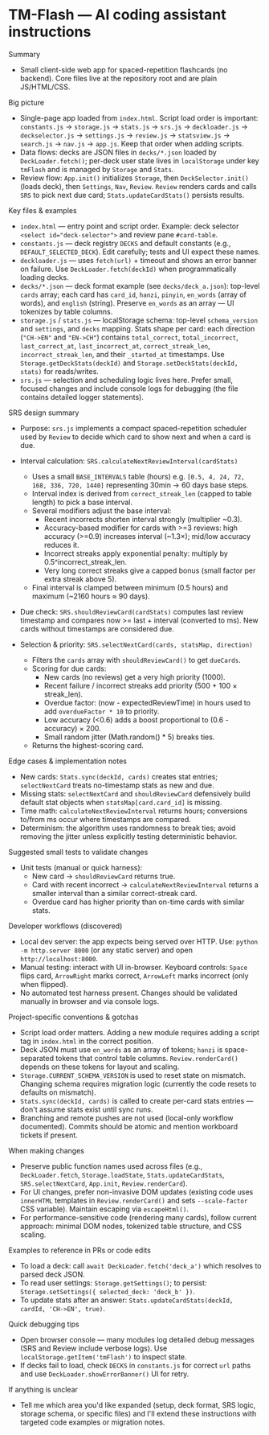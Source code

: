 <!-- Copilot instructions for TM-Flash codebase -->
# TM-Flash — AI coding assistant instructions

Summary
- Small client-side web app for spaced-repetition flashcards (no backend). Core files live at the repository root and are plain JS/HTML/CSS.

Big picture
- Single-page app loaded from `index.html`. Script load order is important: `constants.js` -> `storage.js` -> `stats.js` -> `srs.js` -> `deckloader.js` -> `deckselector.js` -> `settings.js` -> `review.js` -> `statsview.js` -> `search.js` -> `nav.js` -> `app.js`. Keep that order when adding scripts.
- Data flows: decks are JSON files in `decks/*.json` loaded by `DeckLoader.fetch()`; per-deck user state lives in `localStorage` under key `tmFlash` and is managed by `Storage` and `Stats`.
- Review flow: `App.init()` initializes `Storage`, then `DeckSelector.init()` (loads deck), then `Settings`, `Nav`, `Review`. `Review` renders cards and calls `SRS` to pick next due card; `Stats.updateCardStats()` persists results.

Key files & examples
- `index.html` — entry point and script order. Example: deck selector `<select id="deck-selector">` and review pane `#card-table`.
- `constants.js` — deck registry `DECKS` and default constants (e.g., `DEFAULT_SELECTED_DECK`). Edit carefully; tests and UI expect these names.
- `deckloader.js` — uses `fetch(url)` + timeout and shows an error banner on failure. Use `DeckLoader.fetch(deckId)` when programmatically loading decks.
- `decks/*.json` — deck format example (see `decks/deck_a.json`): top-level `cards` array; each card has `card_id`, `hanzi`, `pinyin`, `en_words` (array of words), and `english` (string). Preserve `en_words` as an array — UI tokenizes by table columns.
- `storage.js` / `stats.js` — localStorage schema: top-level `schema_version` and `settings`, and `decks` mapping. Stats shape per card: each direction (`"CH->EN"` and `"EN->CH"`) contains `total_correct`, `total_incorrect`, `last_correct_at`, `last_incorrect_at`, `correct_streak_len`, `incorrect_streak_len`, and their `_started_at` timestamps. Use `Storage.getDeckStats(deckId)` and `Storage.setDeckStats(deckId, stats)` for reads/writes.
- `srs.js` — selection and scheduling logic lives here. Prefer small, focused changes and include console logs for debugging (the file contains detailed logger statements).

SRS design summary
- Purpose: `srs.js` implements a compact spaced-repetition scheduler used by `Review` to decide which card to show next and when a card is due.
- Interval calculation: `SRS.calculateNextReviewInterval(cardStats)`
	- Uses a small `BASE_INTERVALS` table (hours) e.g. `[0.5, 4, 24, 72, 168, 336, 720, 1440]` representing 30min → 60 days base steps.
	- Interval index is derived from `correct_streak_len` (capped to table length) to pick a base interval.
	- Several modifiers adjust the base interval:
		- Recent incorrects shorten interval strongly (multiplier ~0.3).
		- Accuracy-based modifier for cards with >=3 reviews: high accuracy (>=0.9) increases interval (~1.3×); mid/low accuracy reduces it.
		- Incorrect streaks apply exponential penalty: multiply by 0.5^incorrect_streak_len.
		- Very long correct streaks give a capped bonus (small factor per extra streak above 5).
	- Final interval is clamped between minimum (0.5 hours) and maximum (~2160 hours ≈ 90 days).

- Due check: `SRS.shouldReviewCard(cardStats)` computes last review timestamp and compares now >= last + interval (converted to ms). New cards without timestamps are considered due.

- Selection & priority: `SRS.selectNextCard(cards, statsMap, direction)`
	- Filters the `cards` array with `shouldReviewCard()` to get `dueCards`.
	- Scoring for due cards:
		- New cards (no reviews) get a very high priority (1000).
		- Recent failure / incorrect streaks add priority (500 + 100 × streak_len).
		- Overdue factor: (now - expectedReviewTime) in hours used to add `overdueFactor * 10` to priority.
		- Low accuracy (<0.6) adds a boost proportional to (0.6 - accuracy) × 200.
		- Small random jitter (Math.random() * 5) breaks ties.
	- Returns the highest-scoring card.

Edge cases & implementation notes
- New cards: `Stats.sync(deckId, cards)` creates stat entries; `selectNextCard` treats no-timestamp stats as new and due.
- Missing stats: `selectNextCard` and `shouldReviewCard` defensively build default stat objects when `statsMap[card.card_id]` is missing.
- Time math: `calculateNextReviewInterval` returns hours; conversions to/from ms occur where timestamps are compared.
- Determinism: the algorithm uses randomness to break ties; avoid removing the jitter unless explicitly testing deterministic behavior.

Suggested small tests to validate changes
- Unit tests (manual or quick harness):
	- New card -> `shouldReviewCard` returns true.
	- Card with recent incorrect -> `calculateNextReviewInterval` returns a smaller interval than a similar correct-streak card.
	- Overdue card has higher priority than on-time cards with similar stats.


Developer workflows (discovered)
- Local dev server: the app expects being served over HTTP. Use: `python -m http.server 8000` (or any static server) and open `http://localhost:8000`.
- Manual testing: interact with UI in-browser. Keyboard controls: `Space` flips card, `ArrowRight` marks correct, `ArrowLeft` marks incorrect (only when flipped).
- No automated test harness present. Changes should be validated manually in browser and via console logs.

Project-specific conventions & gotchas
- Script load order matters. Adding a new module requires adding a script tag in `index.html` in the correct position.
- Deck JSON must use `en_words` as an array of tokens; `hanzi` is space-separated tokens that control table columns. `Review.renderCard()` depends on these tokens for layout and scaling.
- `Storage.CURRENT_SCHEMA_VERSION` is used to reset state on mismatch. Changing schema requires migration logic (currently the code resets to defaults on mismatch).
- `Stats.sync(deckId, cards)` is called to create per-card stats entries — don't assume stats exist until sync runs.
- Branching and remote pushes are not used (local-only workflow documented). Commits should be atomic and mention workboard tickets if present.

When making changes
- Preserve public function names used across files (e.g., `DeckLoader.fetch`, `Storage.loadState`, `Stats.updateCardStats`, `SRS.selectNextCard`, `App.init`, `Review.renderCard`).
- For UI changes, prefer non-invasive DOM updates (existing code uses `innerHTML` templates in `Review.renderCard()` and sets `--scale-factor` CSS variable). Maintain escaping via `escapeHtml()`.
- For performance-sensitive code (rendering many cards), follow current approach: minimal DOM nodes, tokenized table structure, and CSS scaling.

Examples to reference in PRs or code edits
- To load a deck: call `await DeckLoader.fetch('deck_a')` which resolves to parsed deck JSON.
- To read user settings: `Storage.getSettings()`; to persist: `Storage.setSettings({ selected_deck: 'deck_b' })`.
- To update stats after an answer: `Stats.updateCardStats(deckId, cardId, 'CH->EN', true)`.

Quick debugging tips
- Open browser console — many modules log detailed debug messages (SRS and Review include verbose logs). Use `localStorage.getItem('tmFlash')` to inspect state.
- If decks fail to load, check `DECKS` in `constants.js` for correct `url` paths and use `DeckLoader.showErrorBanner()` UI for retry.

If anything is unclear
- Tell me which area you'd like expanded (setup, deck format, SRS logic, storage schema, or specific files) and I'll extend these instructions with targeted code examples or migration notes.
